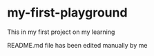# my-first-playground
This in my first project on my learning

README.md file has been edited manually by me

